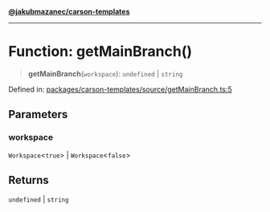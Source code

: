 [**@jakubmazanec/carson-templates**](../README.md)

---

# Function: getMainBranch()

> **getMainBranch**(`workspace`): `undefined` \| `string`

Defined in:
[packages/carson-templates/source/getMainBranch.ts:5](https://github.com/jakubmazanec/tools/blob/a1a5edf56256b0aa4e209cc73bc7a07f5d7fc236/packages/carson-templates/source/getMainBranch.ts#L5)

## Parameters

### workspace

`Workspace`\<`true`\> | `Workspace`\<`false`\>

## Returns

`undefined` \| `string`
